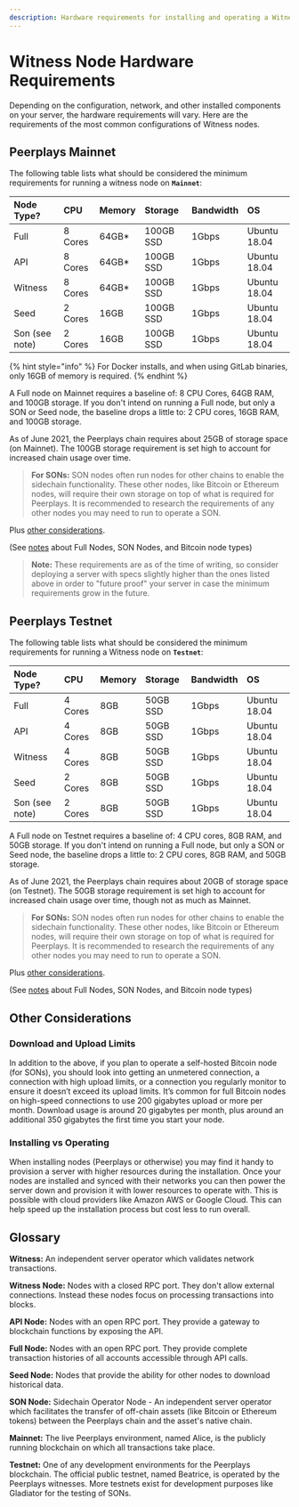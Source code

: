 ```yaml
---
description: Hardware requirements for installing and operating a Witness node.
---
```


# Witness Node Hardware Requirements

Depending on the configuration, network, and other installed components on your server, the hardware requirements will vary. Here are the requirements of the most common configurations of Witness nodes.

## Peerplays Mainnet

The following table lists what should be considered the minimum requirements for running a witness node on **`Mainnet`**:

| Node Type? | CPU | Memory | Storage | Bandwidth | OS |
| :--- | :--- | :--- | :--- | :--- | :--- |
| Full | 8 Cores | 64GB\* | 100GB SSD | 1Gbps | Ubuntu 18.04 |
| API | 8 Cores | 64GB\* | 100GB SSD | 1Gbps | Ubuntu 18.04 |
| Witness | 8 Cores | 64GB\* | 100GB SSD | 1Gbps | Ubuntu 18.04 |
| Seed | 2 Cores | 16GB | 100GB SSD | 1Gbps | Ubuntu 18.04 |
| Son \(see note\) | 2 Cores | 16GB | 100GB SSD | 1Gbps | Ubuntu 18.04 |

{% hint style="info" %}
For Docker installs, and when using GitLab binaries, only 16GB of memory is required.
{% endhint %}

A Full node on Mainnet requires a baseline of: 8 CPU Cores, 64GB RAM, and 100GB storage. If you don't intend on running a Full node, but only a SON or Seed node, the baseline drops a little to: 2 CPU cores, 16GB RAM, and 100GB storage.

As of June 2021, the Peerplays chain requires about 25GB of storage space \(on Mainnet\). The 100GB storage requirement is set high to account for increased chain usage over time.

> **For SONs:** SON nodes often run nodes for other chains to enable the sidechain functionality. These other nodes, like Bitcoin or Ethereum nodes, will require their own storage on top of what is required for Peerplays. It is recommended to research the requirements of any other nodes you may need to run to operate a SON.

Plus [other considerations](requirements.md#other-considerations).

\(See [notes](requirements.md#glossary) about Full Nodes, SON Nodes, and Bitcoin node types\)

> **Note:** These requirements are as of the time of writing, so consider deploying a server with specs slightly higher than the ones listed above in order to "future proof" your server in case the minimum requirements grow in the future.

## Peerplays Testnet

The following table lists what should be considered the minimum requirements for running a Witness node on **`Testnet`**:

| Node Type? | CPU | Memory | Storage | Bandwidth | OS |
| :--- | :--- | :--- | :--- | :--- | :--- |
| Full | 4 Cores | 8GB | 50GB SSD | 1Gbps | Ubuntu 18.04 |
| API | 4 Cores | 8GB | 50GB SSD | 1Gbps | Ubuntu 18.04 |
| Witness | 4 Cores | 8GB | 50GB SSD | 1Gbps | Ubuntu 18.04 |
| Seed | 2 Cores | 8GB | 50GB SSD | 1Gbps | Ubuntu 18.04 |
| Son \(see note\) | 2 Cores | 8GB | 50GB SSD | 1Gbps | Ubuntu 18.04 |

A Full node on Testnet requires a baseline of: 4 CPU cores, 8GB RAM, and 50GB storage. If you don't intend on running a Full node, but only a SON or Seed node, the baseline drops a little to: 2 CPU cores, 8GB RAM, and 50GB storage.

As of June 2021, the Peerplays chain requires about 20GB of storage space \(on Testnet\). The 50GB storage requirement is set high to account for increased chain usage over time, though not as much as Mainnet.

> **For SONs:** SON nodes often run nodes for other chains to enable the sidechain functionality. These other nodes, like Bitcoin or Ethereum nodes, will require their own storage on top of what is required for Peerplays. It is recommended to research the requirements of any other nodes you may need to run to operate a SON.

Plus [other considerations](requirements.md#other-considerations).

\(See [notes](requirements.md#glossary) about Full Nodes, SON Nodes, and Bitcoin node types\)

## Other Considerations

### Download and Upload Limits

In addition to the above, if you plan to operate a self-hosted Bitcoin node \(for SONs\), you should look into getting an unmetered connection, a connection with high upload limits, or a connection you regularly monitor to ensure it doesn’t exceed its upload limits. It’s common for full Bitcoin nodes on high-speed connections to use 200 gigabytes upload or more per month. Download usage is around 20 gigabytes per month, plus around an additional 350 gigabytes the first time you start your node.

### Installing vs Operating

When installing nodes \(Peerplays or otherwise\) you may find it handy to provision a server with higher resources during the installation. Once your nodes are installed and synced with their networks you can then power the server down and provision it with lower resources to operate with. This is possible with cloud providers like Amazon AWS or Google Cloud. This can help speed up the installation process but cost less to run overall.

## Glossary

**Witness:** An independent server operator which validates network transactions.

**Witness Node:** Nodes with a closed RPC port. They don't allow external connections. Instead these nodes focus on processing transactions into blocks.

**API Node:** Nodes with an open RPC port. They provide a gateway to blockchain functions by exposing the API.

**Full Node:** Nodes with an open RPC port. They provide complete transaction histories of all accounts accessible through API calls.

**Seed Node:** Nodes that provide the ability for other nodes to download historical data.

**SON Node:** Sidechain Operator Node - An independent server operator which facilitates the transfer of off-chain assets \(like Bitcoin or Ethereum tokens\) between the Peerplays chain and the asset's native chain.

**Mainnet:** The live Peerplays environment, named Alice, is the publicly running blockchain on which all transactions take place.

**Testnet:** One of any development environments for the Peerplays blockchain. The official public testnet, named Beatrice, is operated by the Peerplays witnesses. More testnets exist for development purposes like Gladiator for the testing of SONs.

